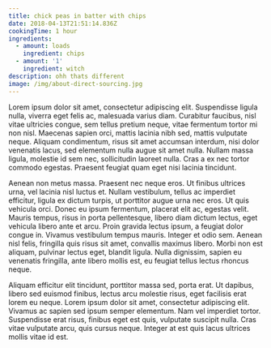 ```yaml
---
title: chick peas in batter with chips
date: 2018-04-13T21:51:14.836Z
cookingTime: 1 hour
ingredients:
  - amount: loads
    ingredient: chips
  - amount: '1'
    ingredient: witch
description: ohh thats different
image: /img/about-direct-sourcing.jpg
---
```

Lorem ipsum dolor sit amet, consectetur adipiscing elit. Suspendisse ligula nulla, viverra eget felis ac, malesuada varius diam. Curabitur faucibus, nisl vitae ultricies congue, sem tellus pretium neque, vitae fermentum tortor mi non nisl. Maecenas sapien orci, mattis lacinia nibh sed, mattis vulputate neque. Aliquam condimentum, risus sit amet accumsan interdum, nisi dolor venenatis lacus, sed elementum nulla augue sit amet nulla. Nullam massa ligula, molestie id sem nec, sollicitudin laoreet nulla. Cras a ex nec tortor commodo egestas. Praesent feugiat quam eget nisi lacinia tincidunt.



Aenean non metus massa. Praesent nec neque eros. Ut finibus ultrices urna, vel lacinia nisl luctus et. Nullam vestibulum, tellus ac imperdiet efficitur, ligula ex dictum turpis, ut porttitor augue urna nec eros. Ut quis vehicula orci. Donec eu ipsum fermentum, placerat elit ac, egestas velit. Mauris tempus, risus in porta pellentesque, libero diam dictum lectus, eget vehicula libero ante et arcu. Proin gravida lectus ipsum, a feugiat dolor congue in. Vivamus vestibulum tempus mauris. Integer et odio sem. Aenean nisl felis, fringilla quis risus sit amet, convallis maximus libero. Morbi non est aliquam, pulvinar lectus eget, blandit ligula. Nulla dignissim, sapien eu venenatis fringilla, ante libero mollis est, eu feugiat tellus lectus rhoncus neque.



Aliquam efficitur elit tincidunt, porttitor massa sed, porta erat. Ut dapibus, libero sed euismod finibus, lectus arcu molestie risus, eget facilisis erat lorem eu neque. Lorem ipsum dolor sit amet, consectetur adipiscing elit. Vivamus ac sapien sed ipsum semper elementum. Nam vel imperdiet tortor. Suspendisse erat risus, finibus eget est quis, vulputate suscipit nulla. Cras vitae vulputate arcu, quis cursus neque. Integer at est quis lacus ultrices mollis vitae id est.
